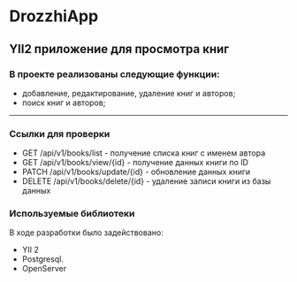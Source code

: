 # DrozzhiApp

## YII2 приложение для просмотра книг

### В проекте реализованы следующие функции:


- добавление, редактирование, удаление книг и авторов;
- поиск книг и авторов;


--- 

### Ссылки для проверки
-	GET /api/v1/books/list - получение списка книг с именем автора
-	GET /api/v1/books/view/{id} - получение данных книги по ID
-	PATCH /api/v1/books/update/{id} - обновление данных книги
-	DELETE /api/v1/books/delete/{id} - удаление записи книги из базы данных




### Используемые библиотеки

В ходе разработки было задействовано:

- YII 2
- Postgresql.
- OpenServer
